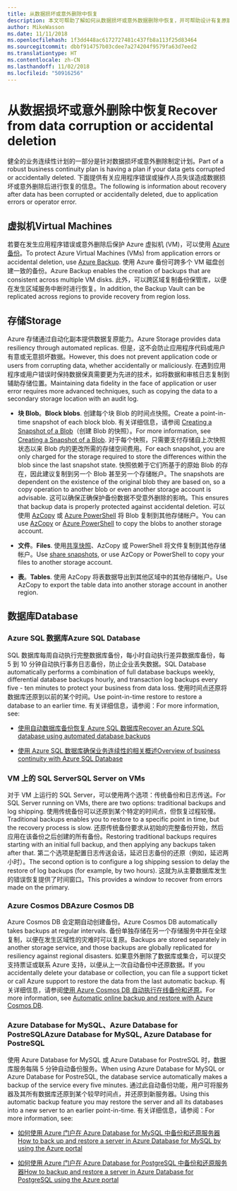 ```yaml
---
title: 从数据损坏或意外删除中恢复
description: 本文可帮助了解如何从数据损坏或意外数据删除中恢复，并可帮助设计有复原能力和高可用性的容错应用程序，以及对灾难恢复进行规划
author: MikeWasson
ms.date: 11/11/2018
ms.openlocfilehash: 1f3dd448ac6172727481c437fb8a113f25d83464
ms.sourcegitcommit: dbbf914757b03cdee7a274204f9579fa63d7eed2
ms.translationtype: HT
ms.contentlocale: zh-CN
ms.lasthandoff: 11/02/2018
ms.locfileid: "50916256"
---
```

# <a name="recover-from-data-corruption-or-accidental-deletion"></a><span data-ttu-id="cef28-103">从数据损坏或意外删除中恢复</span><span class="sxs-lookup"><span data-stu-id="cef28-103">Recover from data corruption or accidental deletion</span></span> 

<span data-ttu-id="cef28-104">健全的业务连续性计划的一部分是针对数据损坏或意外删除制定计划。</span><span class="sxs-lookup"><span data-stu-id="cef28-104">Part of a robust business continuity plan is having a plan if your data gets corrupted or accidentally deleted.</span></span> <span data-ttu-id="cef28-105">下面提供有关应用程序错误或操作人员失误造成数据损坏或意外删除后进行恢复的信息。</span><span class="sxs-lookup"><span data-stu-id="cef28-105">The following is information about recovery after data has been corrupted or accidentally deleted, due to application errors or operator error.</span></span>

## <a name="virtual-machines"></a><span data-ttu-id="cef28-106">虚拟机</span><span class="sxs-lookup"><span data-stu-id="cef28-106">Virtual Machines</span></span>

<span data-ttu-id="cef28-107">若要在发生应用程序错误或意外删除后保护 Azure 虚拟机 (VM)，可以使用 [Azure 备份](/azure/backup/)。</span><span class="sxs-lookup"><span data-stu-id="cef28-107">To protect Azure Virtual Machines (VMs) from application errors or accidental deletion, use [Azure Backup](/azure/backup/).</span></span> <span data-ttu-id="cef28-108">使用 Azure 备份可跨多个 VM 磁盘创建一致的备份。</span><span class="sxs-lookup"><span data-stu-id="cef28-108">Azure Backup enables the creation of backups that are consistent across multiple VM disks.</span></span> <span data-ttu-id="cef28-109">此外，可以跨区域复制备份保管库，以便在发生区域服务中断时进行恢复。</span><span class="sxs-lookup"><span data-stu-id="cef28-109">In addition, the Backup Vault can be replicated across regions to provide recovery from region loss.</span></span>

## <a name="storage"></a><span data-ttu-id="cef28-110">存储</span><span class="sxs-lookup"><span data-stu-id="cef28-110">Storage</span></span>

<span data-ttu-id="cef28-111">Azure 存储通过自动化副本提供数据复原能力。</span><span class="sxs-lookup"><span data-stu-id="cef28-111">Azure Storage provides data resiliency through automated replicas.</span></span> <span data-ttu-id="cef28-112">但是，这不会防止应用程序代码或用户有意或无意损坏数据。</span><span class="sxs-lookup"><span data-stu-id="cef28-112">However, this does not prevent application code or users from corrupting data, whether accidentally or maliciously.</span></span> <span data-ttu-id="cef28-113">在遇到应用程序或用户错误时保持数据保真需要更为先进的技术，如将数据和审核日志复制到辅助存储位置。</span><span class="sxs-lookup"><span data-stu-id="cef28-113">Maintaining data fidelity in the face of application or user error requires more advanced techniques, such as copying the data to a secondary storage location with an audit log.</span></span> 

- <span data-ttu-id="cef28-114">**块 Blob**。</span><span class="sxs-lookup"><span data-stu-id="cef28-114">**Block blobs**.</span></span> <span data-ttu-id="cef28-115">创建每个块 Blob 的时间点快照。</span><span class="sxs-lookup"><span data-stu-id="cef28-115">Create a point-in-time snapshot of each block blob.</span></span> <span data-ttu-id="cef28-116">有关详细信息，请参阅 [Creating a Snapshot of a Blob](/rest/api/storageservices/creating-a-snapshot-of-a-blob)（创建 Blob 的快照）。</span><span class="sxs-lookup"><span data-stu-id="cef28-116">For more information, see [Creating a Snapshot of a Blob](/rest/api/storageservices/creating-a-snapshot-of-a-blob).</span></span> <span data-ttu-id="cef28-117">对于每个快照，只需要支付存储自上次快照状态以来 Blob 内的更改所需的存储空间费用。</span><span class="sxs-lookup"><span data-stu-id="cef28-117">For each snapshot, you are only charged for the storage required to store the differences within the blob since the last snapshot state.</span></span> <span data-ttu-id="cef28-118">快照依赖于它们所基于的原始 Blob 的存在，因此建议复制到另一个 Blob 甚至另一个存储帐户。</span><span class="sxs-lookup"><span data-stu-id="cef28-118">The snapshots are dependent on the existence of the original blob they are based on, so a copy operation to another blob or even another storage account is advisable.</span></span> <span data-ttu-id="cef28-119">这可以确保正确保护备份数据不受意外删除的影响。</span><span class="sxs-lookup"><span data-stu-id="cef28-119">This ensures that backup data is properly protected against accidental deletion.</span></span> <span data-ttu-id="cef28-120">可以使用 [AzCopy](/azure/storage/common/storage-use-azcopy) 或 [Azure PowerShell](/azure/storage/common/storage-powershell-guide-full) 将 Blob 复制到其他存储帐户。</span><span class="sxs-lookup"><span data-stu-id="cef28-120">You can use [AzCopy](/azure/storage/common/storage-use-azcopy) or [Azure PowerShell](/azure/storage/common/storage-powershell-guide-full) to copy the blobs to another storage account.</span></span>

- <span data-ttu-id="cef28-121">**文件**。</span><span class="sxs-lookup"><span data-stu-id="cef28-121">**Files**.</span></span> <span data-ttu-id="cef28-122">使用[共享快照](/azure/storage/files/storage-snapshots-files)、AzCopy 或 PowerShell 将文件复制到其他存储帐户。</span><span class="sxs-lookup"><span data-stu-id="cef28-122">Use [share snapshots](/azure/storage/files/storage-snapshots-files), or use AzCopy or PowerShell to copy your files to another storage account.</span></span>

- <span data-ttu-id="cef28-123">**表**。</span><span class="sxs-lookup"><span data-stu-id="cef28-123">**Tables**.</span></span> <span data-ttu-id="cef28-124">使用 AzCopy 将表数据导出到其他区域中的其他存储帐户。</span><span class="sxs-lookup"><span data-stu-id="cef28-124">Use AzCopy to export the table data into another storage account in another region.</span></span>

## <a name="database"></a><span data-ttu-id="cef28-125">数据库</span><span class="sxs-lookup"><span data-stu-id="cef28-125">Database</span></span>

### <a name="azure-sql-database"></a><span data-ttu-id="cef28-126">Azure SQL 数据库</span><span class="sxs-lookup"><span data-stu-id="cef28-126">Azure SQL Database</span></span> 

<span data-ttu-id="cef28-127">SQL 数据库每周自动执行完整数据库备份，每小时自动执行差异数据库备份，每 5 到 10 分钟自动执行事务日志备份，防止企业丢失数据。</span><span class="sxs-lookup"><span data-stu-id="cef28-127">SQL Database automatically performs a combination of full database backups weekly, differential database backups hourly, and transaction log backups every five - ten minutes to protect your business from data loss.</span></span> <span data-ttu-id="cef28-128">使用时间点还原将数据库还原到以前的某个时间。</span><span class="sxs-lookup"><span data-stu-id="cef28-128">Use point-in-time restore to restore a database to an earlier time.</span></span> <span data-ttu-id="cef28-129">有关详细信息，请参阅：</span><span class="sxs-lookup"><span data-stu-id="cef28-129">For more information, see:</span></span>

- [<span data-ttu-id="cef28-130">使用自动数据库备份恢复 Azure SQL 数据库</span><span class="sxs-lookup"><span data-stu-id="cef28-130">Recover an Azure SQL database using automated database backups</span></span>](/azure/sql-database/sql-database-recovery-using-backups)

- [<span data-ttu-id="cef28-131">使用 Azure SQL 数据库确保业务连续性的相关概述</span><span class="sxs-lookup"><span data-stu-id="cef28-131">Overview of business continuity with Azure SQL Database</span></span>](/azure/sql-database/sql-database-business-continuity)

### <a name="sql-server-on-vms"></a><span data-ttu-id="cef28-132">VM 上的 SQL Server</span><span class="sxs-lookup"><span data-stu-id="cef28-132">SQL Server on VMs</span></span>

<span data-ttu-id="cef28-133">对于 VM 上运行的 SQL Server，可以使用两个选项：传统备份和日志传送。</span><span class="sxs-lookup"><span data-stu-id="cef28-133">For SQL Server running on VMs, there are two options: traditional backups and log shipping.</span></span> <span data-ttu-id="cef28-134">使用传统备份可以还原到某个特定的时间点，但恢复过程较慢。</span><span class="sxs-lookup"><span data-stu-id="cef28-134">Traditional backups enables you to restore to a specific point in time, but the recovery process is slow.</span></span> <span data-ttu-id="cef28-135">还原传统备份要求从初始的完整备份开始，然后应用在该备份之后创建的所有备份。</span><span class="sxs-lookup"><span data-stu-id="cef28-135">Restoring traditional backups requires starting with an initial full backup, and then applying any backups taken after that.</span></span> <span data-ttu-id="cef28-136">第二个选项是配置日志传送会话，延迟日志备份的还原（例如，延迟两小时）。</span><span class="sxs-lookup"><span data-stu-id="cef28-136">The second option is to configure a log shipping session to delay the restore of log backups (for example, by two hours).</span></span> <span data-ttu-id="cef28-137">这就为从主要数据库发生的错误恢复提供了时间窗口。</span><span class="sxs-lookup"><span data-stu-id="cef28-137">This provides a window to recover from errors made on the primary.</span></span>

### <a name="azure-cosmos-db"></a><span data-ttu-id="cef28-138">Azure Cosmos DB</span><span class="sxs-lookup"><span data-stu-id="cef28-138">Azure Cosmos DB</span></span>

<span data-ttu-id="cef28-139">Azure Cosmos DB 会定期自动创建备份。</span><span class="sxs-lookup"><span data-stu-id="cef28-139">Azure Cosmos DB automatically takes backups at regular intervals.</span></span> <span data-ttu-id="cef28-140">备份单独存储在另一个存储服务中并在全球复制，以便在发生区域性的灾难时可以复原。</span><span class="sxs-lookup"><span data-stu-id="cef28-140">Backups are stored separately in another storage service, and those backups are globally replicated for resiliency against regional disasters.</span></span> <span data-ttu-id="cef28-141">如果意外删除了数据库或集合，可以提交支持票证或联系 Azure 支持，以便从上一次自动备份中还原数据。</span><span class="sxs-lookup"><span data-stu-id="cef28-141">If you accidentally delete your database or collection, you can file a support ticket or call Azure support to restore the data from the last automatic backup.</span></span> <span data-ttu-id="cef28-142">有关详细信息，请参阅[使用 Azure Cosmos DB 自动执行在线备份和还原](/azure/cosmos-db/online-backup-and-restore)。</span><span class="sxs-lookup"><span data-stu-id="cef28-142">For more information, see [Automatic online backup and restore with Azure Cosmos DB](/azure/cosmos-db/online-backup-and-restore).</span></span>

### <a name="azure-database-for-mysql-azure-database-for-postresql"></a><span data-ttu-id="cef28-143">Azure Database for MySQL、Azure Database for PostreSQL</span><span class="sxs-lookup"><span data-stu-id="cef28-143">Azure Database for MySQL, Azure Database for PostreSQL</span></span>

<span data-ttu-id="cef28-144">使用 Azure Database for MySQL 或 Azure Database for PostreSQL 时，数据库服务每隔 5 分钟自动备份服务。</span><span class="sxs-lookup"><span data-stu-id="cef28-144">When using Azure Database for MySQL or Azure Database for PostreSQL, the database service automatically makes a backup of the service every five minutes.</span></span> <span data-ttu-id="cef28-145">通过此自动备份功能，用户可将服务器及其所有数据库还原到某个较早时间点，并还原到新服务器。</span><span class="sxs-lookup"><span data-stu-id="cef28-145">Using this automatic backup feature you may restore the server and all its databases into a new server to an earlier point-in-time.</span></span> <span data-ttu-id="cef28-146">有关详细信息，请参阅：</span><span class="sxs-lookup"><span data-stu-id="cef28-146">For more information, see:</span></span>

- [<span data-ttu-id="cef28-147">如何使用 Azure 门户在 Azure Database for MySQL 中备份和还原服务器</span><span class="sxs-lookup"><span data-stu-id="cef28-147">How to back up and restore a server in Azure Database for MySQL by using the Azure portal</span></span>](/azure/mysql/howto-restore-server-portal)

- [<span data-ttu-id="cef28-148">如何使用 Azure 门户在 Azure Database for PostgreSQL 中备份和还原服务器</span><span class="sxs-lookup"><span data-stu-id="cef28-148">How to backup and restore a server in Azure Database for PostgreSQL using the Azure portal</span></span>](/azure/postgresql/howto-restore-server-portal)

